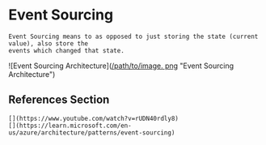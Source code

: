 # Event Sourcing 
    
    Event Sourcing means to as opposed to just storing the state (current value), also store the 
    events which changed that state. 



 ![Event Sourcing Architecture]([/path/to/image. png](https://learn.microsoft.com/en-us/azure/architecture/patterns/_images/event-sourcing-overview.png) "Event Sourcing Architecture") 

 ## References Section
    [](https://www.youtube.com/watch?v=rUDN40rdly8)
    [](https://learn.microsoft.com/en-us/azure/architecture/patterns/event-sourcing)